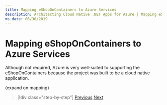 ```yaml
---
title: Mapping eShopOnContainers to Azure Services
description: Architecting Cloud Native .NET Apps for Azure | Mapping eShopOnContainers to Azure Services
ms.date: 06/30/2019
---
```

# Mapping eShopOnContainers to Azure Services

Although not required, Azure is very well-suited to supporting the eShopOnContainers because the project was built to be a cloud native application.

(expand on mapping)

>[!div class="step-by-step"]
>[Previous](introduce-eshoponcontainers-reference-app.md)
>[Next](host-eshoponcontainers-application.md)
